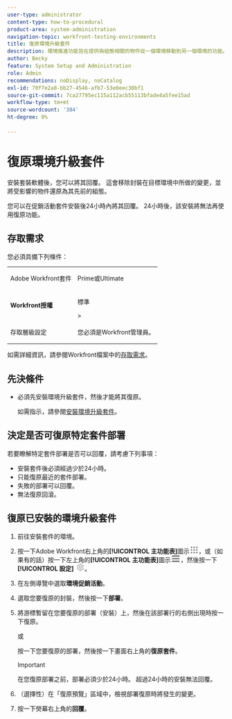 ```yaml
---
user-type: administrator
content-type: how-to-procedural
product-area: system-administration
navigation-topic: workfront-testing-environments
title: 復原環境升級套件
description: 環境推進功能旨在提供與組態相關的物件從一個環境移動到另一個環境的功能。 瞭解如何從目標環境復原已安裝的促銷活動套件。
author: Becky
feature: System Setup and Administration
role: Admin
recommendations: noDisplay, noCatalog
exl-id: 70f7e2a8-bb27-4546-afb7-53e0eec30bf1
source-git-commit: 7ca27795ec115a112acb55113bfade4a5fee15ad
workflow-type: tm+mt
source-wordcount: '384'
ht-degree: 0%

---
```


# 復原環境升級套件



安裝套裝軟體後，您可以將其回覆。 這會移除封裝在目標環境中所做的變更，並將受影響的物件還原為其先前的組態。

您可以在促銷活動套件安裝後24小時內將其回覆。 24小時後，該安裝將無法再使用復原功能。

## 存取需求

您必須具備下列條件：

<table>
  <tr>
   <td>Adobe Workfront套件
   </td>
   <td> <p>Prime或Ultimate</p>
   </td>
  </tr>
  <tr>
   <td><strong>Workfront授權</strong>
   </td>
   <td> <p>標準</p>&gt;
   </td>
  </tr>
   <tr>
   <td>存取層級設定
   </td>
   <td><p>您必須是Workfront管理員。</p>
   </td>
  </tr>
</table>

如需詳細資訊，請參閱Workfront檔案中的[存取需求](/help/quicksilver/administration-and-setup/add-users/access-levels-and-object-permissions/access-level-requirements-in-documentation.md)。

## 先決條件

* 必須先安裝環境升級套件，然後才能將其復原。

  如需指示，請參閱[安裝環境升級套件](/help/quicksilver/administration-and-setup/set-up-workfront/workfront-testing-environments/environment-promotion-install-package.md)。


## 決定是否可復原特定套件部署

若要瞭解特定套件部署是否可以回覆，請考慮下列事項：

* 安裝套件後必須經過少於24小時。
* 只能復原最近的套件部署。
* 失敗的部署可以回覆。
* 無法復原回滾。


## 復原已安裝的環境升級套件

1. 前往安裝套件的環境。
1. 按一下Adobe Workfront右上角的&#x200B;**[!UICONTROL 主功能表]**&#x200B;圖示![主功能表](/help/_includes/assets/main-menu-icon.png)，或（如果有的話）按一下左上角的&#x200B;**[!UICONTROL 主功能表]**&#x200B;圖示![主功能表](/help/_includes/assets/main-menu-icon-left-nav.png)，然後按一下&#x200B;**[!UICONTROL 設定]** ![設定圖示](/help/_includes/assets/gear-icon-setup.png)。
1. 在左側導覽中選取&#x200B;**環境促銷活動**。
1. 選取您要復原的封裝，然後按一下&#x200B;**部署**。
1. 將游標暫留在您要復原的部署（安裝）上，然後在該部署行的右側出現時按一下復原。

   或

   按一下您要復原的部署，然後按一下畫面右上角的&#x200B;**復原套件**。

   >[!IMPORTANT]
   >
   >在您復原部署之前，部署必須少於24小時。 超過24小時的安裝無法回覆。

1. （選擇性）在「復原預覽」區域中，檢視部署復原時將發生的變更。
1. 按一下熒幕右上角的&#x200B;**回覆**。
